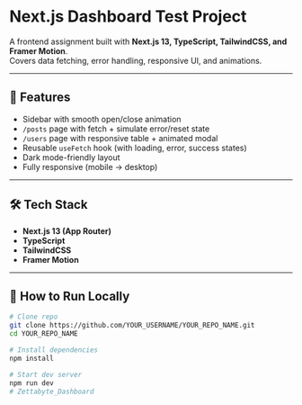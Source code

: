 # Next.js Dashboard Test Project

A frontend assignment built with **Next.js 13, TypeScript, TailwindCSS, and Framer Motion**.  
Covers data fetching, error handling, responsive UI, and animations.

---

## 🚀 Features
- Sidebar with smooth open/close animation
- `/posts` page with fetch + simulate error/reset state
- `/users` page with responsive table + animated modal
- Reusable `useFetch` hook (with loading, error, success states)
- Dark mode-friendly layout
- Fully responsive (mobile → desktop)

---

## 🛠 Tech Stack
- **Next.js 13 (App Router)**
- **TypeScript**
- **TailwindCSS**
- **Framer Motion**

---

## 🔧 How to Run Locally
```bash
# Clone repo
git clone https://github.com/YOUR_USERNAME/YOUR_REPO_NAME.git
cd YOUR_REPO_NAME

# Install dependencies
npm install

# Start dev server
npm run dev
#   Z e t t a b y t e _ D a s h b o a r d  
 